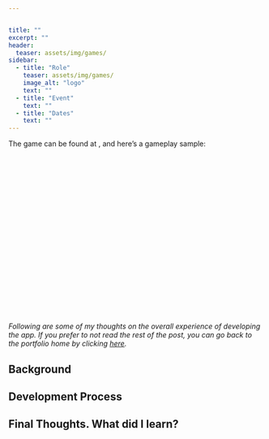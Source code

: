 ```yaml
---


title: ""
excerpt: ""
header:
  teaser: assets/img/games/
sidebar:
  - title: "Role"
    teaser: assets/img/games/
    image_alt: "logo"
    text: ""
  - title: "Event"
    text: ""
  - title: "Dates"
    text: ""
---
```


<!-- <img src="/assets/icons/github.svg" width="24" height="24"> [repo link]() -->


The game can be found at [](https://), and here’s a gameplay sample:

<iframe width="560" height="315" src="" title="" frameborder="0" allowfullscreen></iframe>

<!-- {% include gallery id="gallery1" layout="half" %} -->
<!-- caption="This is a sample gallery to go along with this case study." -->

<br/>

*Following are some of my thoughts on the overall experience of developing the app. If you prefer to not read the rest of the post, you can go back to the portfolio home by clicking [here](/projects).*


## Background


## Development Process


## Final Thoughts. What did I learn?

